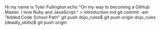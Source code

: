 Hi my name is Tyler Fullington
echo "On my way to becoming a GitHub Master. I love Ruby and JavaScript." > introduction.md
git commit -am "Added Code School Path"
git push
dojo_rules$ git push origin
dojo_rules (deadly_skills)$ git push origin
